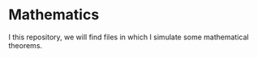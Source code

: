 # Mathematics

I this repository, we will find files in which I simulate some mathematical theorems.
